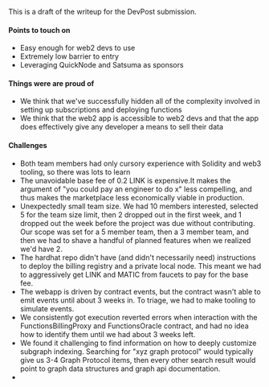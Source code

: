 This is a draft of the writeup for the DevPost submission.

#### Points to touch on

- Easy enough for web2 devs to use
- Extremely low barrier to entry
- Leveraging QuickNode and Satsuma as sponsors

#### Things were are proud of

- We think that we've successfully hidden all of the complexity involved in setting up subscriptions and deploying
  functions
- We think that the web2 app is accessible to web2 devs and that the app does effectively give any developer a means to
  sell their data

#### Challenges

- Both team members had only cursory experience with Solidity and web3 tooling, so there was lots to learn
- The unavoidable base fee of 0.2 LINK is expensive.It makes the argument of "you could pay an engineer to do x" less
  compelling, and thus makes the marketplace less economically viable in production.
- Unexpectedly small team size. We had 10 members interested, selected 5 for the team size limit, then 2 dropped out in
  the first week, and 1 dropped out the week before the project was due without contributing. Our scope was set for a 5
  member team, then a 3 member team, and then we had to shave a handful of planned features when we realized we'd have
  2.
- The hardhat repo didn't have (and didn't necessarily need) instructions to deploy the billing registry and a private
  local node. This meant we had to aggressively get LINK and MATIC from faucets to pay for the base fee.
- The webapp is driven by contract events, but the contract wasn't able to emit events until about 3 weeks in. To
  triage, we had to make tooling to simulate events.
- We consistently got execution reverted errors when interaction with the FunctionsBillingProxy and FunctionsOracle
  contract, and had no idea how to identify them until we had about 3 weeks left.
- We found it challenging to find information on how to deeply customize subgraph indexing. Searching for "xyz graph
  protocol" would typically give us 3-4 Graph Protocol items, then every other search result would point to graph data
  structures and graph api documentation.
- 